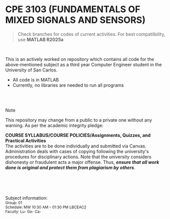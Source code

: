 # CPE 3103 (FUNDAMENTALS OF MIXED SIGNALS AND SENSORS)
> Check branches for codes of current activities.
> For best compatilbility, use **MATLAB R2025a**
<br>

This is an actively worked on repository which contains all code for the above-mentioned subject as a third year Computer Engineer student in the University of San Carlos.
 - All code is in MATLAB
 - Currently, no libraries are needed to run all programs
<br>

<br>

> [!NOTE]
> This repository may change from a public to a private one without any warning. As per the academic integrity pledge:
>
> **COURSE SYLLABUS/COURSE POLICIES/Assignments, Quizzes, and Practical Activities**
> <br>
> The activities are to be done individually and submitted via Canvas. Administration deals with cases of copying following the university's procedures for disciplinary actions. Note that the university considers dishonesty or fraudulent acts a major offense. Thus, ***ensure that all work done is original and protect them from plagiarism by others***.

<br><br><br>

Subject information: <br>
<sub> Group: 01 </sub> <br>
<sub> Schedule: MW 10:30 AM – 01:30 PM LBCEAC2 </sub> <br>
<sub> Faculty: Lu- Ge- Ca- </sub> <br>
<br><br><br>
